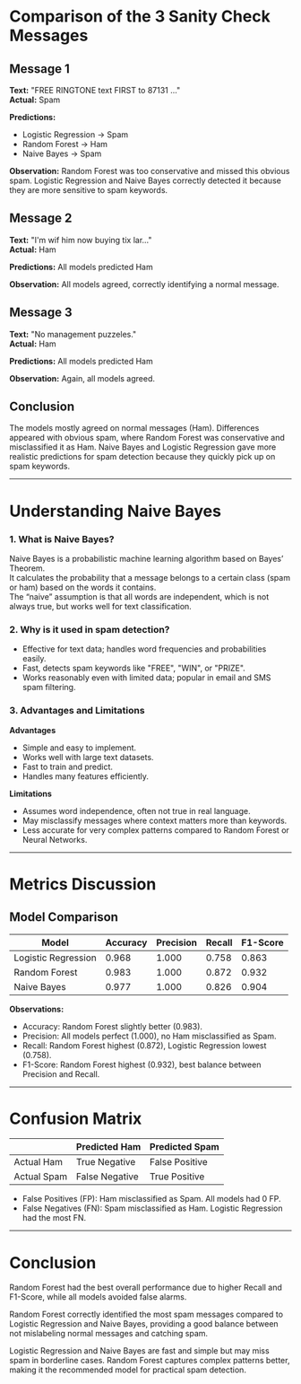 # Comparison of the 3 Sanity Check Messages

## Message 1
**Text:** "FREE RINGTONE text FIRST to 87131 ..."  
**Actual:** Spam  

**Predictions:**  
- Logistic Regression → Spam  
- Random Forest → Ham  
- Naive Bayes → Spam  

**Observation:** Random Forest was too conservative and missed this obvious spam. Logistic Regression and Naive Bayes correctly detected it because they are more sensitive to spam keywords.

## Message 2
**Text:** "I'm wif him now buying tix lar..."  
**Actual:** Ham  

**Predictions:** All models predicted Ham  

**Observation:** All models agreed, correctly identifying a normal message.

## Message 3
**Text:** "No management puzzeles."  
**Actual:** Ham  

**Predictions:** All models predicted Ham  

**Observation:** Again, all models agreed.

## Conclusion
The models mostly agreed on normal messages (Ham). Differences appeared with obvious spam, where Random Forest was conservative and misclassified it as Ham. Naive Bayes and Logistic Regression gave more realistic predictions for spam detection because they quickly pick up on spam keywords.

---

# Understanding Naive Bayes

### 1. What is Naive Bayes?
Naive Bayes is a probabilistic machine learning algorithm based on Bayes’ Theorem.  
It calculates the probability that a message belongs to a certain class (spam or ham) based on the words it contains.  
The “naive” assumption is that all words are independent, which is not always true, but works well for text classification.

### 2. Why is it used in spam detection?
- Effective for text data; handles word frequencies and probabilities easily.  
- Fast, detects spam keywords like "FREE", "WIN", or "PRIZE".  
- Works reasonably even with limited data; popular in email and SMS spam filtering.

### 3. Advantages and Limitations

**Advantages**  
- Simple and easy to implement.  
- Works well with large text datasets.  
- Fast to train and predict.  
- Handles many features efficiently.

**Limitations**  
- Assumes word independence, often not true in real language.  
- May misclassify messages where context matters more than keywords.  
- Less accurate for very complex patterns compared to Random Forest or Neural Networks.

---

# Metrics Discussion

## Model Comparison

| Model               | Accuracy | Precision | Recall | F1-Score |
|--------------------|----------|-----------|--------|----------|
| Logistic Regression | 0.968    | 1.000     | 0.758  | 0.863    |
| Random Forest       | 0.983    | 1.000     | 0.872  | 0.932    |
| Naive Bayes         | 0.977    | 1.000     | 0.826  | 0.904    |

**Observations:**  
- Accuracy: Random Forest slightly better (0.983).  
- Precision: All models perfect (1.000), no Ham misclassified as Spam.  
- Recall: Random Forest highest (0.872), Logistic Regression lowest (0.758).  
- F1-Score: Random Forest highest (0.932), best balance between Precision and Recall.

---

# Confusion Matrix

|                | Predicted Ham | Predicted Spam |
|----------------|---------------|----------------|
| Actual Ham     | True Negative | False Positive |
| Actual Spam    | False Negative| True Positive  |

- False Positives (FP): Ham misclassified as Spam. All models had 0 FP.  
- False Negatives (FN): Spam misclassified as Ham. Logistic Regression had the most FN.

---

# Conclusion

Random Forest had the best overall performance due to higher Recall and F1-Score, while all models avoided false alarms.  

Random Forest correctly identified the most spam messages compared to Logistic Regression and Naive Bayes, providing a good balance between not mislabeling normal messages and catching spam.  

Logistic Regression and Naive Bayes are fast and simple but may miss spam in borderline cases. Random Forest captures complex patterns better, making it the recommended model for practical spam detection.
